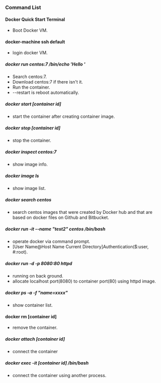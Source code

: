 
### Command List

#### Docker Quick Start Terminal
- Boot Docker VM.

#### docker-machine ssh default
- login docker VM.

##### docker run centos:7 /bin/echo 'Hello '
- Search centos:7.
- Download centos:7 if there isn't it.
- Run the container.
- --restart is reboot automatically.

##### docker start [container id]
- start the container after creating container image.

##### docker stop [container id]
- stop the container.

##### docker inspect centos:7
- show image info.

##### docker image ls
- show image list.

##### docker search centos
- search centos images that were created by Docker hub and  that are based on docker files on Github and Bitbucket.

##### docker run -it --name "test2" centos /bin/bash
- operate docker via command prompt.
- [User Name@Host Name Current Directory]Authentication($:user, #:root).

##### docker run -d -p 8080:80 httpd
- running on back ground.
- allocate localhost port(8080) to container port(80) using httpd image.

##### docker ps -a -f "name=xxxx"
- show container list.

#### docker rm [container id]
- remove the container.

##### docker attach [container id]
- connect the container

##### docker exec -it [container id] /bin/bash
- connect the container using another process.
